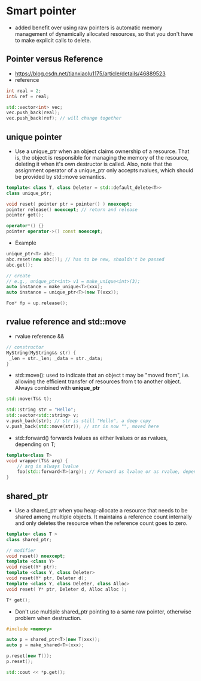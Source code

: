 # Smart pointer

- added benefit over using raw pointers is automatic memory management of dynamically allocated resources, so that you don't have to make explicit calls to delete.

## Pointer versus Reference
- https://blog.csdn.net/tianxiaolu1175/article/details/46889523
- reference
```cpp
int real = 2;
int& ref = real;

std::vector<int> vec;
vec.push_back(real);
vec.push_back(ref); // will change together
```

## unique pointer
- Use a unique_ptr when an object claims ownership of a resource. That is, the object is responsible for managing the memory of the resource, deleting it when it's own destructor is called. Also, note that the assignment operator of a unique_ptr only accepts rvalues, which should be provided by std::move semantics.
```cpp
template< class T, class Deleter = std::default_delete<T>>
class unique_ptr;

void reset( pointer ptr = pointer() ) noexcept;
pointer release() noexcept; // return and release
pointer get();

operator*() {}
pointer operator->() const noexcept;
```
- Example
```cpp
unique_ptr<T> abc;
abc.reset(new abc()); // has to be new, shouldn't be passed
abc.get();

// create
// e.g., unique_ptr<int> v1 = make_unique<int>(3);
auto instance = make_unique<T>(xxx);
auto instance = unique_ptr<T>(new T(xxx));

Foo* fp = up.release();
```

## rvalue reference and std::move
- rvalue reference &&
```cpp
// constructor
MyString(MyString&& str) {
 _len = str._len; _data = str._data;
}
```
- std::move(): used to indicate that an object t may be "moved from", i.e. allowing the efficient transfer of resources from t to another object. Always combined with **unique_ptr**
```cpp
std::move(T&& t);

std::string str = "Hello";
std::vector<std::string> v;
v.push_back(str); // str is still "Hello", a deep copy
v.push_back(std::move(str)); // str is now "", moved here
```
- std::forward() forwards lvalues as either lvalues or as rvalues, depending on T;
```cpp
template<class T>
void wrapper(T&& arg) {
    // arg is always lvalue
    foo(std::forward<T>(arg)); // Forward as lvalue or as rvalue, depending on T
}
```

## shared_ptr
- Use a shared_ptr when you heap-allocate a resource that needs to be shared among multiple objects. It maintains a reference count internally and only deletes the resource when the reference count goes to zero.
```cpp
template< class T >
class shared_ptr;

// modifier
void reset() noexcept;
template <class Y> 
void reset(Y* ptr);
template <class Y, class Deleter> 
void reset(Y* ptr, Deleter d);
template <class Y, class Deleter, class Alloc> 
void reset( Y* ptr, Deleter d, Alloc alloc );

T* get();
```
- Don't use multiple shared_ptr pointing to a same raw pointer, otherwise problem when destruction.
```cpp
#include <memory>

auto p = shared_ptr<T>(new T(xxx));
auto p = make_shared<T>(xxx);

p.reset(new T());
p.reset();

std::cout << *p.get();
```